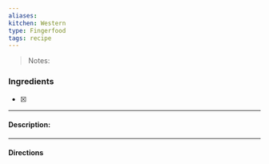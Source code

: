 ```yaml
---
aliases: 
kitchen: Western
type: Fingerfood
tags: recipe
---
```


 >Notes: 

### Ingredients
- [x] 

---
#### Description:


---
#### Directions
